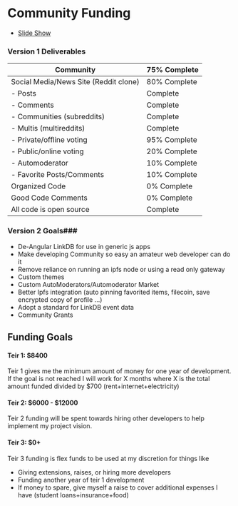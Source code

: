 # Community Funding #

- [Slide Show](https://docs.google.com/presentation/d/1oiCmJcrn15-kK3xS-UzPbx5M1LAyRlGRRJ6q4qllw0E/edit?usp=sharing)
 
### Version 1 Deliverables ###

Community | 75% Complete
------------- | -------------
Social Media/News Site (Reddit clone)  | 80% Complete
- Posts | Complete
- Comments | Complete
- Communities (subreddits) | Complete
- Multis (multireddits) | Complete
- Private/offline voting | 95% Complete
- Public/online voting | 20% Complete
- Automoderator | 10% Complete
- Favorite Posts/Comments | 10% Complete
Organized Code | 0% Complete
Good Code Comments | 0% Complete
All code is open source | Complete

### Version 2 Goals###

- De-Angular LinkDB for use in generic js apps
- Make developing Community so easy an amateur web developer can do it
- Remove reliance on running an ipfs node or using a read only gateway
- Custom themes
- Custom AutoModerators/Automoderator Market
- Better Ipfs integration (auto pinning favorited items, filecoin, save encrypted copy of profile ...)
- Adopt a standard for LinkDB event data
- Community Grants
    
## Funding Goals ##

#### Teir 1: $8400 ####
Teir 1 gives me the minimum amount of money for one year of development. If the goal is not reached I will work for X months where X is the total amount funded divided by $700 (rent+internet+electricity)
    
#### Teir 2: $6000 - $12000 ####
Teir 2 funding will be spent towards hiring other developers to help implement my project vision.
      
#### Teir 3: $0+ ####
Teir 3 funding is flex funds to be used at my discretion for things like

- Giving extensions, raises, or hiring more developers
- Funding another year of teir 1 development
- If money to spare, give myself a raise to cover additional expenses I have (student loans+insurance+food)